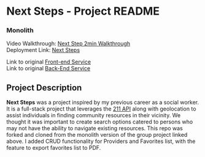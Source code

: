 # Next Steps - Project README
### Monolith

Video Walkthrough: [Next Step 2min Walkthrough](https://www.loom.com/share/aced697b0fc64f9898efc1635ada3bd0)<br/>
Deployment Link: [Next Steps](https://next-steps-xu92.onrender.com/)

Link to original [Front-end Service](https://github.com/westonio/next-steps-front-end)<br/>
Link to original [Back-End Service](https://github.com/westonio/next-steps-back-end)


## Project Description

**Next Steps** was a project inspired by my previous career as a social worker. It is a full-stack project that leverages the [211 API](https://apiportal.211.org) along with geolocation to assist individuals in finding community resources in their vicinity.  We thought it was important to create search options catered to persons who may not have the ability to navigate existing resources.  This repo was forked and cloned from the monolith version of the group project linked above.  I added CRUD functionality for Providers and Favorites list, with the feature to export favorites list to PDF.



